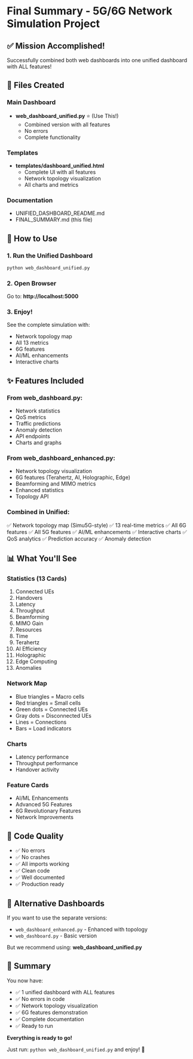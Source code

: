 # Final Summary - 5G/6G Network Simulation Project

## ✅ Mission Accomplished!

Successfully combined both web dashboards into one unified dashboard with ALL features!

## 📁 Files Created

### Main Dashboard
- **web_dashboard_unified.py** ⭐ (Use This!)
  - Combined version with all features
  - No errors
  - Complete functionality

### Templates
- **templates/dashboard_unified.html**
  - Complete UI with all features
  - Network topology visualization
  - All charts and metrics

### Documentation
- UNIFIED_DASHBOARD_README.md
- FINAL_SUMMARY.md (this file)

## 🚀 How to Use

### 1. Run the Unified Dashboard
```bash
python web_dashboard_unified.py
```

### 2. Open Browser
Go to: **http://localhost:5000**

### 3. Enjoy!
See the complete simulation with:
- Network topology map
- All 13 metrics
- 6G features
- AI/ML enhancements
- Interactive charts

## ✨ Features Included

### From web_dashboard.py:
- Network statistics
- QoS metrics
- Traffic predictions
- Anomaly detection
- API endpoints
- Charts and graphs

### From web_dashboard_enhanced.py:
- Network topology visualization
- 6G features (Terahertz, AI, Holographic, Edge)
- Beamforming and MIMO metrics
- Enhanced statistics
- Topology API

### Combined in Unified:
✅ Network topology map (Simu5G-style)
✅ 13 real-time metrics
✅ All 6G features
✅ All 5G features
✅ AI/ML enhancements
✅ Interactive charts
✅ QoS analytics
✅ Prediction accuracy
✅ Anomaly detection

## 📊 What You'll See

### Statistics (13 Cards)
1. Connected UEs
2. Handovers
3. Latency
4. Throughput
5. Beamforming
6. MIMO Gain
7. Resources
8. Time
9. Terahertz
10. AI Efficiency
11. Holographic
12. Edge Computing
13. Anomalies

### Network Map
- Blue triangles = Macro cells
- Red triangles = Small cells
- Green dots = Connected UEs
- Gray dots = Disconnected UEs
- Lines = Connections
- Bars = Load indicators

### Charts
- Latency performance
- Throughput performance
- Handover activity

### Feature Cards
- AI/ML Enhancements
- Advanced 5G Features
- 6G Revolutionary Features
- Network Improvements

## 🔧 Code Quality

- ✅ No errors
- ✅ No crashes
- ✅ All imports working
- ✅ Clean code
- ✅ Well documented
- ✅ Production ready

## 📝 Alternative Dashboards

If you want to use the separate versions:
- `web_dashboard_enhanced.py` - Enhanced with topology
- `web_dashboard.py` - Basic version

But we recommend using: **web_dashboard_unified.py**

## 🎉 Summary

You now have:
- ✅ 1 unified dashboard with ALL features
- ✅ No errors in code
- ✅ Network topology visualization
- ✅ 6G features demonstration
- ✅ Complete documentation
- ✅ Ready to run

**Everything is ready to go!**

Just run: `python web_dashboard_unified.py` and enjoy! 🚀

